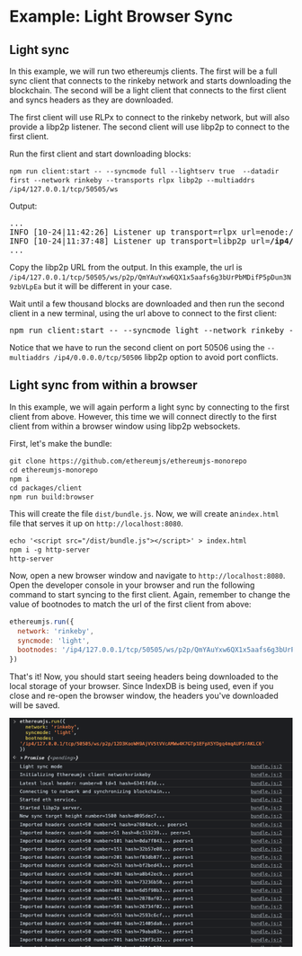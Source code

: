 # Example: Light Browser Sync

## Light sync

In this example, we will run two ethereumjs clients. The first will be a full sync client that
connects to the rinkeby network and starts downloading the blockchain. The second will be a
light client that connects to the first client and syncs headers as they are downloaded.

The first client will use RLPx to connect to the rinkeby network, but will also provide a libp2p
listener. The second client will use libp2p to connect to the first client.

Run the first client and start downloading blocks:

```
npm run client:start -- --syncmode full --lightserv true  --datadir first --network rinkeby --transports rlpx libp2p --multiaddrs /ip4/127.0.0.1/tcp/50505/ws
```

Output:

<pre>
...
INFO [10-24|11:42:26] Listener up transport=rlpx url=enode://1c3a3d70e9fb7c274355b7ffbbb34465576ecec7ab275947fd4bdc7ddcd19320dfb61b210cbacc0702011aea6971204d4309cf9cc1856fce4887145962281907@[::]:30303
INFO [10-24|11:37:48] Listener up transport=libp2p url=<b>/ip4/127.0.0.1/tcp/50505/ws/p2p/QmYAuYxw6QX1x5aafs6g3bUrPbMDifP5pDun3N9zbVLpEa</b>
...
</pre>

Copy the libp2p URL from the output. In this example, the url is `/ip4/127.0.0.1/tcp/50505/ws/p2p/QmYAuYxw6QX1x5aafs6g3bUrPbMDifP5pDun3N9zbVLpEa` but it will be different in your case.

Wait until a few thousand blocks are downloaded and then run the second client in a new terminal, using the url above to connect to the first client:

<pre>
npm run client:start -- --syncmode light --network rinkeby --datadir second --transports libp2p --multiaddrs /ip4/0.0.0.0/tcp/50506 --bootnodes=<b>/ip4/127.0.0.1/tcp/50505/ws/p2p/QmYAuYxw6QX1x5aafs6g3bUrPbMDifP5pDun3N9zbVLpEa</b>
</pre>

Notice that we have to run the second client on port 50506 using the `--multiaddrs /ip4/0.0.0.0/tcp/50506` libp2p option to avoid port conflicts.

## Light sync from within a browser

In this example, we will again perform a light sync by connecting to the first client from above. However, this time we will connect directly to the first client from within a browser window using libp2p websockets.

First, let's make the bundle:

```
git clone https://github.com/ethereumjs/ethereumjs-monorepo
cd ethereumjs-monorepo
npm i
cd packages/client
npm run build:browser
```

This will create the file `dist/bundle.js`. Now, we will create an`index.html` file that serves it up on `http://localhost:8080`.

```
echo '<script src="/dist/bundle.js"></script>' > index.html
npm i -g http-server
http-server
```

Now, open a new browser window and navigate to `http://localhost:8080`. Open the developer console in your browser and run the following command to start syncing to the first client. Again, remember to change the value of bootnodes to match the url of the first client from above:

```js
ethereumjs.run({
  network: 'rinkeby',
  syncmode: 'light',
  bootnodes: '/ip4/127.0.0.1/tcp/50505/ws/p2p/QmYAuYxw6QX1x5aafs6g3bUrPbMDifP5pDun3N9zbVLpEa',
})
```

That's it! Now, you should start seeing headers being downloaded to the local storage of your browser. Since IndexDB is being used, even if you close and re-open the browser window, the headers you've downloaded will be saved.

![EthereumJS Client Libp2p Browser Syncing](./browser_sync.png?raw=true)
